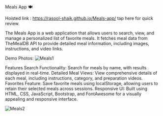 Meals App 🍽️

Hoisted link : https://rasool-shaik.github.io/Meals-app/ tap here for quick review.

The Meals App is a web application that allows users to search, view, and manage a personalized list of favorite meals. It fetches meal data from TheMealDB API to provide detailed meal information, including images, instructions, and video links.

Demo Photos:
![Meals1](https://github.com/user-attachments/assets/b442863c-3f85-4ac4-9e95-8f527290805d)

Features
Search Functionality: Search for meals by name, with results displayed in real-time.
Detailed Meal Views: View comprehensive details of each meal, including instructions, category, and preparation videos.
Favorites Feature: Save favorite meals using localStorage, allowing users to retain their selected meals across sessions.
Responsive UI: Built using HTML, CSS, JavaScript, Bootstrap, and FontAwesome for a visually appealing and responsive interface.

![Meals2](https://github.com/user-attachments/assets/0a80682e-d6a7-4c5f-a97f-2361d5dc56b9)

